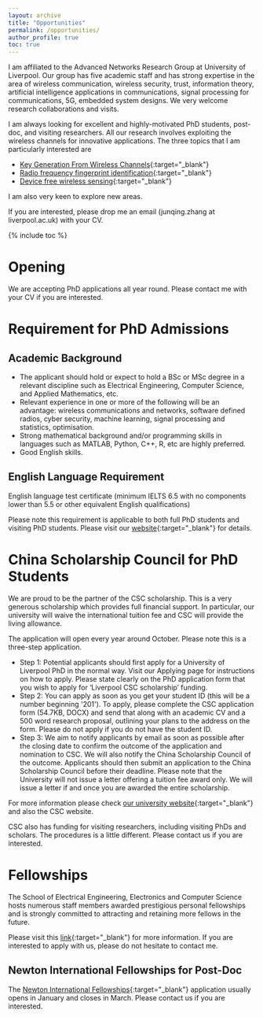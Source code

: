 ```yaml
---
layout: archive
title: "Opportunities"
permalink: /opportunities/
author_profile: true
toc: true
---
```

I am affiliated to the Advanced Networks Research Group at University of Liverpool. Our group has five academic staff and has strong expertise in the area of wireless communication, wireless security, trust, information theory, artificial intelligence applications in communications, signal processing for communications, 5G, embedded system designs. We very welcome research collaborations and visits.

I am always looking for excellent and highly-motivated PhD students, post-doc, and visiting researchers. All our research involves exploiting the wireless channels for innovative applications. The three topics that I am particularly interested are
* [Key Generation From Wireless Channels](https://junqing-zhang.github.io/research-area/keygen/){:target="_blank"}
* [Radio frequency fingerprint identification](https://junqing-zhang.github.io/research-area/rffi/){:target="_blank"}
* [Device free wireless sensing](https://junqing-zhang.github.io/research-area/wireless-sensing/){:target="_blank"}

I am also very keen to explore new areas.

If you are interested, please drop me an email (junqing.zhang at liverpool.ac.uk) with your CV. 

{% include toc %}

# Opening
We are accepting PhD applications all year round. Please contact me with your CV if you are interested.

# Requirement for PhD Admissions
## Academic Background
* The applicant should hold or expect to hold a BSc or MSc degree in a relevant discipline such as Electrical Engineering, Computer Science, and Applied Mathematics, etc. 
* Relevant experience in one or more of the following will be an advantage: wireless communications and networks, software defined radios, cyber security, machine learning, signal processing and statistics, optimisation. 
* Strong mathematical background and/or programming skills in languages such as MATLAB, Python, C++, R, etc are highly preferred.
* Good English skills.

## English Language Requirement
English language test certificate (minimum IELTS 6.5 with no components lower than 5.5 or other equivalent English qualifications)

Please note this requirement is applicable to both full PhD students and visiting PhD students. Please visit our [website](https://www.liverpool.ac.uk/study/international/apply/english-language/){:target="_blank"} for details.


# China Scholarship Council for PhD Students 
We are proud to be the partner of the CSC scholarship. This is a very generous scholarship which provides full financial support. In particular, our university will waive the international tuition fee and CSC will provide the living allowance.

The application will open every year around October. Please note this is a three-step application. 
* Step 1: Potential applicants should first apply for a University of Liverpool PhD in the normal way. Visit our Applying page for instructions on how to apply. Please state clearly on the PhD application form that you wish to apply for ‘Liverpool CSC scholarship’ funding.
* Step 2: You can apply as soon as you get your student ID (this will be a number beginning '201').  To apply, please complete the CSC application form (54.7KB, DOCX) and send that along with an academic CV and a 500 word research proposal, outlining your plans to the address on the form.  Please do not apply if you do not have the student ID.
* Step 3: We aim to notify applicants by email as soon as possible after the closing date to confirm the outcome of the application and nomination to CSC. We will also notify the China Scholarship Council of the outcome. Applicants should then submit an application to the China Scholarship Council before their deadline.
Please note that the University will not issue a letter offering a tuition fee award only. We will issue a letter if and once you are awarded the entire scholarship.

For more information please check [our university website](https://www.liverpool.ac.uk/study/postgraduate-research/fees-and-funding/scholarships-and-awards/the-university-of-liverpool-and-china-scholarship-council-awards/){:target="_blank"} and also the CSC website. 


CSC also has funding for visiting researchers, including visiting PhDs and scholars. The procedures is a little different. Please contact us if you are interested.

# Fellowships
The School of Electrical Engineering, Electronics and Computer Science hosts numerous staff members awarded prestigious personal fellowships and is strongly committed to attracting and retaining more fellows in the future.   

Please visit this [link](https://www.liverpool.ac.uk/electrical-engineering-electronics-and-computer-science/fellowships/){:target="_blank"} for more information. If you are interested to apply with us, please do not hesitate to contact me.

## Newton International Fellowships for Post-Doc
The [Newton International Fellowships](https://royalsociety.org/grants-schemes-awards/grants/newton-international/){:target="_blank"} application usually opens in January and closes in March. Please contact us if you are interested.
